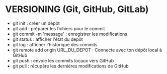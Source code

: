 # VERSIONING (Git, GitHub, GitLab)

- git init : créer un dépôt
- git add : préparer les fichiers pour le commit
- git commit -m 'message' : enregistrer les modifications
- git status : afficher l'état du depôt
- git log : afficher l'historique des commits
- git remote add origin URL_DU_DEPOT : Connecte avec ton dépôt local à GitHub
- git push : envoie les commits locaux vers GitHub
- git pull : récupère les dernières modifications de GitHub